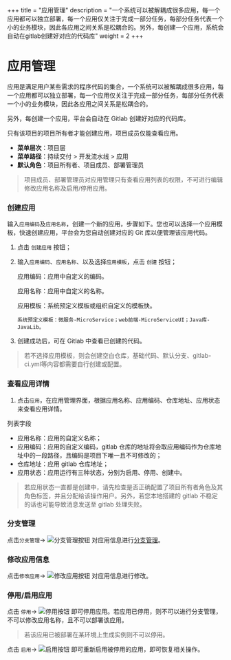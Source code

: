 ﻿+++
title = "应用管理"
description = "一个系统可以被解耦成很多应用，每一个应用都可以独立部署，每一个应用仅关注于完成一部分任务，每部分任务代表一个小的业务模块，因此各应用之间关系是松耦合的。另外，每创建一个应用，系统会自动在gitlab创建好对应的代码库"
weight = 2
+++

# 应用管理
 
应用是满足用户某些需求的程序代码的集合，一个系统可以被解耦成很多应用，每一个应用都可以独立部署，每一个应用仅关注于完成一部分任务，每部分任务代表一个小的业务模块，因此各应用之间关系是松耦合的。

另外，每创建一个应用，平台会自动在 Gitlab 创建好对应的代码库。

只有该项目的项目所有者才能创建应用，项目成员仅能查看应用。
  
  - **菜单层次**：项目层
  - **菜单路径**：持续交付 > 开发流水线 > 应用
  - **默认角色**：项目所有者、项目成员、部署管理员

<blockquote class="note">
  项目成员、部署管理员对应用管理只有查看应用列表的权限，不可进行编辑修改应用名称及启用/停用应用。
</blockquote>

### 创建应用

输入`应用编码`及`应用名称`，创建一个新的应用，步骤如下。您也可以选择一个应用模板，快速创建应用，平台会为您自动创建对应的 Git 库以便管理该应用代码。

 1. 点击 `创建应用` 按钮；

 1. 输入`应用编码`、`应用名称`、以及选择`应用模板`，点击 `创建` 按钮；

    应用编码：应用中自定义的编码。

    应用名称：应用中自定义的名称。

    应用模板：系统预定义模板或组织自定义的模板快。

        系统预定义模板：微服务-MicroService；web前端-MicroServiceUI；Java库-JavaLib。
      
 1. 创建成功后，可在 Gitlab 中查看已创建的代码。

<blockquote class="note">
  若不选择应用模板，则会创建空白仓库，基础代码、默认分支、gitlab-ci.yml等内容都需要自行创建或配置。
</blockquote>

### 查看应用详情

  1. 点击`应用`，在应用管理界面，根据应用名称、应用编码、仓库地址、应用状态来查看应用详情。

列表字段

 - 应用名称：应用的自定义名称；
 - 应用编码：应用的自定义编码，gitlab 仓库的地址将会取应用编码作为仓库地址中的一段路径，且编码是项目下唯一且不可修改的；
 - 仓库地址：应用 gitlab 仓库地址；
 - 应用状态：应用运行有三种状态，分别为启用、停用、创建中。

<blockquote class="note">
  若应用状态一直都是创建中，请先检查是否正确配置了项目所有者角色及其角色标签，并且分配给该操作用户。另外，若您本地搭建的 gitlab 不稳定的话也可能导致消息发送至 gitlab 处理失败。
</blockquote>

### 分支管理

点击`分支管理`→ ![分支管理按钮](/docs/user-guide/development-pipeline/image/branch_management_button.png) 对应用信息进行[分支管理](../../development-pipeline/branch-management)。

### 修改应用信息

点击`修改应用`→ ![修改应用按钮](/docs/user-guide/development-pipeline/image/update_app_button.png) 对应用信息进行修改。

### 停用/启用应用

 点击 `停用`→ ![停用按钮](/docs/user-guide/development-pipeline/image/stop_button.png) 即可停用应用。若应用已停用，则不可以进行分支管理，不可以修改应用名称，且不可以部署该应用。
 
<blockquote class="note">
  若该应用已被部署在某环境上生成实例则不可以停用。 
</blockquote>

 点击 `启用`→ ![启用按钮](/docs/user-guide/development-pipeline/image/start_button.png) 即可重新启用被停用的应用，即可恢复相关操作。
